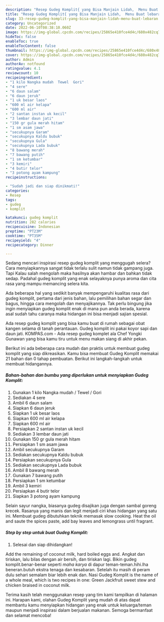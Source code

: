 ```yaml
---
description: "Resep Gudeg Komplit{ yang Bisa Manjain Lidah,  Menu Buat lebaran"
title: "Resep Gudeg Komplit{ yang Bisa Manjain Lidah,  Menu Buat lebaran"
slug: 33-resep-gudeg-komplit-yang-bisa-manjain-lidah-menu-buat-lebaran
category: Uncategorized
date: 2022-06-10T08:38:10.060Z
image: https://img-global.cpcdn.com/recipes/25865e410fce4d4c/680x482cq70/gudeg-komplit-foto-resep-utama.jpg
hideToc: false
enableToc: true
enableTocContent: false
thumbnail: https://img-global.cpcdn.com/recipes/25865e410fce4d4c/680x482cq70/gudeg-komplit-foto-resep-utama.jpg
cover: https://img-global.cpcdn.com/recipes/25865e410fce4d4c/680x482cq70/gudeg-komplit-foto-resep-utama.jpg
author: Admin
authorAv: notfound
ratingvalue: 4.1
reviewcount: 10
recipeingredient:
- "1 kilo Nangka mudah  Tewel  Gori"
- "4 sere"
- "6 daun salam"
- "6 daun jeruk"
- "1 uk besar laos"
- "600 ml air kelapa"
- "600 ml air"
- "2 santan instan uk kecil"
- "3 lembar daun jati"
- "150 gr gula merah hitam"
- "1 sm asam jawa"
- "secukupnya Garam"
- "secukupnya Kaldu bubuk"
- "secukupnya Gula"
- "secukupnya Lada bubuk"
- "8 bawang merah"
- "7 bawang putih"
- "1 sm ketumbar"
- "3 kemiri"
- "4 butir telor"
- "3 potong ayam kampung"
recipeinstructions:

- "Sudah jadi dan siap dinikmati!"
categories:
- Resep
tags:
- gudeg
- komplit

katakunci: gudeg komplit 
nutrition: 282 calories
recipecuisine: Indonesian
preptime: "PT23M"
cooktime: "PT35M"
recipeyield: "4"
recipecategory: Dinner

---
```



Sedang mencari inspirasi resep gudeg komplit yang menggugah selera? Cara menyiapkannya sangat tidak terlalu sulit namun tidak gampang juga. Tapi Kalau salah mengolah maka hasilnya akan hambar dan bahkan tidak sedap. Padahal gudeg komplit yang enak selayaknya punya aroma dan cita rasa yang mampu memancing selera kita.


Ada beberapa hal yang sedikit banyak mempengaruhi kualitas rasa dari gudeg komplit, pertama dari jenis bahan, lalu pemilihan bahan segar dan bagus, hingga cara mengolah dan menyajikannya. Tak perlu bingung jika ingin menyiapkan gudeg komplit enak di mana pun anda berada, karena asal sudah tahu caranya maka hidangan ini bisa menjadi sajian spesial.

Ada resep gudeg komplit yang bisa kamu buat di rumah sebagai obat kangen selama di tanah perantauan. Gudeg komplit ini pakai koyor sapi dan daun jati. KOMPAS.com - Ada resep gudeg komplet ala Chef Yongki Gunawan yang bisa kamu tiru untuk menu makan siang di akhir pekan.


Berikut ini ada beberapa cara mudah dan praktis untuk membuat gudeg komplit yang siap dikreasikan. Kamu bisa membuat Gudeg Komplit memakai 21 bahan dan 0 tahap pembuatan. Berikut ini langkah-langkah untuk membuat hidangannya.

<!--inarticleads1-->

##### Bahan-bahan dan bumbu yang diperlukan untuk menyiapkan Gudeg Komplit:

1. Gunakan 1 kilo Nangka mudah / Tewel / Gori
1. Sediakan 4 sere
1. Ambil 6 daun salam
1. Siapkan 6 daun jeruk
1. Siapkan 1 uk besar laos
1. Siapkan 600 ml air kelapa
1. Siapkan 600 ml air
1. Persiapkan 2 santan instan uk kecil
1. Sediakan 3 lembar daun jati
1. Gunakan 150 gr gula merah hitam
1. Persiapkan 1 sm asam jawa
1. Ambil secukupnya Garam
1. Sediakan secukupnya Kaldu bubuk
1. Persiapkan secukupnya Gula
1. Sediakan secukupnya Lada bubuk
1. Ambil 8 bawang merah
1. Gunakan 7 bawang putih
1. Persiapkan 1 sm ketumbar
1. Ambil 3 kemiri
1. Persiapkan 4 butir telor
1. Siapkan 3 potong ayam kampung


Selain sayur nangka, biasanya gudeg disajikan juga dengan sambal goreng krecek. Rasanya yang manis dan legit menjadi ciri khas hidangan yang satu ini. Membuat gudeg dibutuhkan teknik memasak slow cooking. Heat the oil and saute the spices paste, add bay leaves and lemongrass until fragrant. 

<!--inarticleads2-->

##### Step by step untuk buat Gudeg Komplit:


1. Selesai dan siap dihidangkan!

Add the remaining of coconut milk, hard boiled eggs and. Angkat dan tiriskan, lalu bilas dengan air bersih, dan tiriskan lagi. Bikin gudeg komplit.benar-benar seperti *maha karya* di dapur teman-teman.hihi.lha beneran.butuh ekstra tenaga dan kesabaran. Setelah itu masih di peram dulu sehari semalam biar lebih enak dan. Nasi Gudeg Komplit is the name of a whole meal, which is two recipes in one: Green Jackfruit sweet stew and chicken braised in coconut milk. 

Terima kasih telah menggunakan resep yang tim kami tampilkan di halaman ini. Harapan kami, olahan Gudeg Komplit yang mudah di atas dapat membantu kamu menyiapkan hidangan yang enak untuk keluarga/teman maupun menjadi inspirasi dalam berjualan makanan. Semoga bermanfaat dan selamat mencoba!
